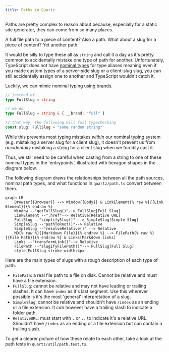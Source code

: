 ```yaml
---
title: Paths in Quartz
---
```


Paths are pretty complex to reason about because, especially for a static site generator, they can come from so many places.

A full file path to a piece of content? Also a path. What about a slug for a piece of content? Yet another path.

It would be silly to type these all as `string` and call it a day as it's pretty common to accidentally mistake one type of path for another. Unfortunately, TypeScript does not have [nominal types](https://en.wikipedia.org/wiki/Nominal_type_system) for type aliases meaning even if you made custom types of a server-side slug or a client-slug slug, you can still accidentally assign one to another and TypeScript wouldn't catch it.

Luckily, we can mimic nominal typing using [brands](https://www.typescriptlang.org/play#example/nominal-typing).

```typescript
// instead of
type FullSlug = string

// we do
type FullSlug = string & { __brand: "full" }

// that way, the following will fail typechecking
const slug: FullSlug = "some random string"
```

While this prevents most typing mistakes _within_ our nominal typing system (e.g. mistaking a server slug for a client slug), it doesn't prevent us from _accidentally_ mistaking a string for a client slug when we forcibly cast it.

Thus, we still need to be careful when casting from a string to one of these nominal types in the 'entrypoints', illustrated with hexagon shapes in the diagram below.

The following diagram draws the relationships between all the path sources, nominal path types, and what functions in `quartz/path.ts` convert between them.

```mermaid
graph LR
    Browser{{Browser}} --> Window{{Body}} & LinkElement{% raw %}{{Link Element}}{% endraw %}
    Window --"getFullSlug()"--> FullSlug[Full Slug]
    LinkElement --".href"--> Relative[Relative URL]
    FullSlug --"simplifySlug()" --> SimpleSlug[Simple Slug]
    SimpleSlug --"pathToRoot()"--> Relative
    SimpleSlug --"resolveRelative()" --> Relative
    MD{% raw %}{{Markdown File}}{% endraw %} --> FilePath{% raw %}{{File Path}}{% endraw %} & Links[Markdown links]
    Links --"transformLink()"--> Relative
    FilePath --"slugifyFilePath()"--> FullSlug[Full Slug]
    style FullSlug stroke-width:4px
```

Here are the main types of slugs with a rough description of each type of path:

- `FilePath`: a real file path to a file on disk. Cannot be relative and must have a file extension.
- `FullSlug`: cannot be relative and may not have leading or trailing slashes. It can have `index` as it's last segment. Use this wherever possible is it's the most 'general' interpretation of a slug.
- `SimpleSlug`: cannot be relative and shouldn't have `/index` as an ending or a file extension. It _can_ however have a trailing slash to indicate a folder path.
- `RelativeURL`: must start with `.` or `..` to indicate it's a relative URL. Shouldn't have `/index` as an ending or a file extension but can contain a trailing slash.

To get a clearer picture of how these relate to each other, take a look at the path tests in `quartz/util/path.test.ts`.
